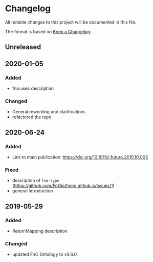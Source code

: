 # Changelog
All notable changes to this project will be documented in this file.

The format is based on [Keep a Changelog](https://keepachangelog.com/en/1.0.0/).

## Unreleased

## 2020-01-05

### Added

- fno:uses description

### Changed

- General rewording and clarifications
- refactored the repo

## 2020-06-24

### Added

- Link to main publication: https://doi.org/10.1016/j.future.2019.10.006

### Fixed

- description of `fno:type` (https://github.com/FnOio/fnoio.github.io/issues/1)
- general introduction

## 2019-05-29

### Added

- ReturnMapping description

### Changed

- updated FnO Ontology to v0.6.0


